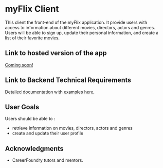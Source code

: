 # myFlix Client

This client the front-end of the myFlix application. It provide users with access to information about different movies, directors, actors and genres. Users will be able to sign up, update their personal information, and create a list of their favorite movies.


## Link to hosted version of the app
<a href="https://lynnflix.herokuapp.com/" target="_blank"> Coming soon!</a>

## Link to Backend Technical Requirements

<a href="https://lynnflix.herokuapp.com/documentation" target="_blank"> Detailed documentation with examples here.</a>


## User Goals
Users should be able to :
- retrieve information on movies, directors, actors and genres 
- create and update their user profile


## Acknowledgments

- CareerFoundry tutors and mentors.
